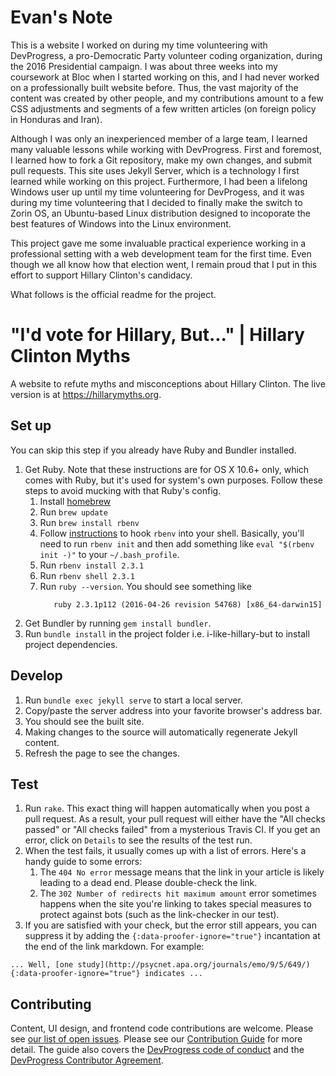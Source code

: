 # Evan's Note

This is a website I worked on during my time volunteering with DevProgress, a pro-Democratic Party volunteer coding organization, during the 2016 Presidential campaign. I was about three weeks into my coursework at Bloc when I started working on this, and I had never worked on a professionally built website before. Thus, the vast majority of the content was created by other people, and my contributions amount to a few CSS adjustments and segments of a few written articles (on foreign policy in Honduras and Iran).

Although I was only an inexperienced member of a large team, I learned many valuable lessons while working with DevProgress. First and foremost, I learned how to fork a Git repository, make my own changes, and submit pull requests. This site uses Jekyll Server, which is a technology I first learned while working on this project. Furthermore, I had been a lifelong Windows user up until my time volunteering for DevProgess, and it was during my time volunteering that I decided to finally make the switch to Zorin OS, an Ubuntu-based Linux distribution designed to incoporate the best features of Windows into the Linux environment.

This project gave me some invaluable practical experience working in a professional setting with a web development team for the first time. Even though we all know how that election went, I remain proud that I put in this effort to support Hillary Clinton's candidacy.

What follows is the official readme for the project.

# "I'd vote for Hillary, But..." | Hillary Clinton Myths

A website to refute myths and misconceptions about Hillary Clinton. The live version is at https://hillarymyths.org.

## Set up
You can skip this step if you already have Ruby and Bundler installed.

1. Get Ruby. Note that these instructions are for OS X 10.6+ only, which comes with Ruby, but it's used for system's own purposes. Follow these steps to avoid mucking with that Ruby's config.
    1. Install [homebrew](http://brew.sh/)
    2. Run `brew update`
    3. Run `brew install rbenv`
    4. Follow [instructions](https://github.com/rbenv/rbenv#installing-ruby-gems) to hook `rbenv` into your shell. Basically, you'll need to run `rbenv init` and then add something like `eval "$(rbenv init -)"` to your `~/.bash_profile`.
    5. Run `rbenv install 2.3.1`
    6. Run `rbenv shell 2.3.1`
    7. Run `ruby --version`. You should see something like
        ```
           ruby 2.3.1p112 (2016-04-26 revision 54768) [x86_64-darwin15]
        ```
2. Get Bundler by running `gem install bundler`.
3. Run `bundle install` in the project folder i.e. i-like-hillary-but to install project dependencies.

## Develop
1. Run `bundle exec jekyll serve` to start a local server.
2. Copy/paste the server address into your favorite browser's address bar.
3. You should see the built site.
4. Making changes to the source will automatically regenerate Jekyll content.
5. Refresh the page to see the changes.

## Test
1. Run `rake`. This exact thing will happen automatically when you post a pull request. As a result, your pull request will either have the "All checks passed" or "All checks failed" from a mysterious Travis CI. If you get an error, click on `Details` to see the results of the test run.
2. When the test fails, it usually comes up with a list of errors. Here's a handy guide to some errors:
    1. The `404 No error` message means that the link in your article is likely leading to a dead end. Please double-check the link.
    2. The `302 Number of redirects hit maximum amount` error sometimes happens when the site you're linking to takes special measures to protect against bots (such as the link-checker in our test).
3. If you are satisfied with your check, but the error still appears, you can suppress it by adding the `{:data-proofer-ignore="true"}` incantation at the end of the link markdown. For example:

```
... Well, [one study](http://psycnet.apa.org/journals/emo/9/5/649/){:data-proofer-ignore="true"} indicates ...
```


## Contributing

Content, UI design, and frontend code contributions are welcome. Please see [our list of open issues](https://github.com/DevProgress/i-like-hillary-but/issues). Please see our [Contribution Guide](CONTRIBUTING.md) for more detail. The guide also covers the [DevProgress code of conduct](https://github.com/DevProgress/code-of-conduct) and the [DevProgress Contributor Agreement](https://github.com/DevProgress/contributor-agreement).
